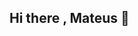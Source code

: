 ## Hi there , Mateus 👋

<!--
**Mimozsmith-cpp/MImozsmith-cpp** is a ✨ _special_ ✨ repository because its `README.md` (this file) appears on your GitHub profile.

Here are some ideas to get you started:

- 🔭 I’m currently working on ...
- 🌱 I’m currently learning in IFPB - ADS
- 👯 I’m looking to collaborate on IndieVillan
- 🤔 I’m looking for help with ...
- 💬 Ask me about AstroFisica
- 📫 How to reach me: ...
- 😄 Pronouns: ...
- ⚡ Fun fact: ...
-->
